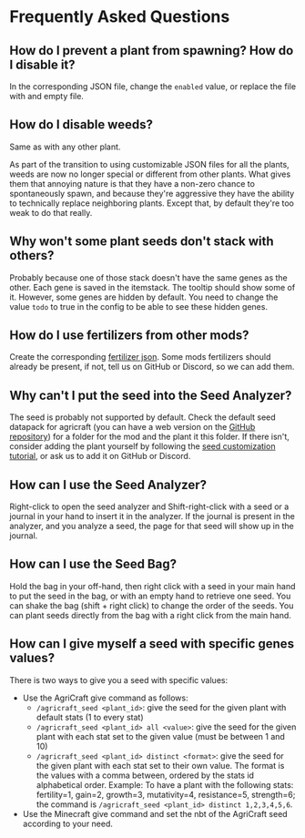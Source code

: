 # Frequently Asked Questions

## How do I prevent a plant from spawning? How do I disable it?

In the corresponding JSON file, change the `enabled` value, or replace the file with and empty file.

## How do I disable weeds?

Same as with any other plant.

As part of the transition to using customizable JSON files for all the plants, weeds are now no longer special or
different from other plants. What gives them that annoying nature is that they have a non-zero chance to spontaneously spawn,
and because they're aggressive they have the ability to technically replace neighboring plants.
Except that, by default they're too weak to do that really.

## Why won't some plant seeds don't stack with others?

Probably because one of those stack doesn't have the same genes as the other. Each gene is saved in the itemstack.
The tooltip should show some of it. However, some genes are hidden by default.
You need to change the value `todo` to true in the config to be able to see these hidden genes.

## How do I use fertilizers from other mods?

Create the corresponding [fertilizer json](../customization/fertilizer).
Some mods fertilizers should already be present, if not, tell us on GitHub or Discord, so we can add them.

## Why can't I put the seed into the Seed Analyzer?

The seed is probably not supported by default. Check the default seed datapack for agricraft (you can have a web version
on the [GitHub repository](https://github.com/AgriCraft/AgriCraft/todo)) for a folder for the mod and the plant it this folder.
If there isn't, consider adding the plant yourself by following the [seed customization tutorial](../customization/plant.mdx),
or ask us to add it on GitHub or Discord.

## How can I use the Seed Analyzer?

Right-click to open the seed analyzer and Shift-right-click with a seed or a journal in your hand to insert it in the analyzer.
If the journal is present in the analyzer, and you analyze a seed, the page for that seed will show up in the journal.

## How can I use the Seed Bag?

Hold the bag in your off-hand, then right click with a seed in your main hand to put the seed in the bag,
or with an empty hand to retrieve one seed. You can shake the bag (shift + right click) to change the order of the seeds.
You can plant seeds directly from the bag with a right click from the main hand.

## How can I give myself a seed with specific genes values?

There is two ways to give you a seed with specific values:
- Use the AgriCraft give command as follows:
  - `/agricraft_seed <plant_id>`: give the seed for the given plant with default stats (1 to every stat)
  - `/agricraft_seed <plant_id> all <value>`: give the seed for the given plant with each stat set to the given value (must be between 1 and 10)
  - `/agricraft_seed <plant_id> distinct <format>`: give the seed for the given plant with each stat set to their own value. The format is the values with a comma between, ordered by the stats id alphabetical order.
    Example: To have a plant with the following stats: fertility=1, gain=2, growth=3, mutativity=4, resistance=5, strength=6; the command is `/agricraft_seed <plant_id> distinct 1,2,3,4,5,6`.
- Use the Minecraft give command and set the nbt of the AgriCraft seed according to your need.
